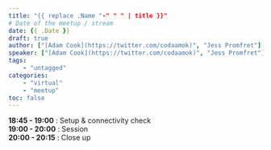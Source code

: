 ```yaml
---
title: "{{ replace .Name "-" " " | title }}"
# Date of the meetup / stream
date: {{ .Date }} 
draft: true
author: ["[Adam Cook](https://twitter.com/codaamok)", "Jess Promfret"] # Names of organisers, must be an array
speaker: ["[Adam Cook](https://twitter.com/codaamok)", "Jess Promfret"] # Names of speakers, must be an array
tags: 
    - "untagged"
categories: 
    - "virtual"
    - "meetup"
toc: false
---
```


**18:45 - 19:00** : Setup & connectivity check  
**19:00 - 20:00** : Session  
**20:00 - 20:15** : Close up